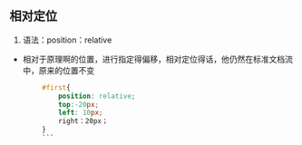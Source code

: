 ## 相对定位

1. 语法：position：relative
  - 相对于原理啊的位置，进行指定得偏移，相对定位得话，他仍然在标准文档流中，原来的位置不变
  
```css
        #first{
            position: relative;  
            top:-20px;
            left: 10px;
            right：20px；
        }
        ```
